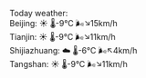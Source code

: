 Today weather:  
Beijing: ☀️   🌡️-9°C 🌬️↘15km/h  
Tianjin: ☀️   🌡️-9°C 🌬️↘11km/h  
Shijiazhuang: ☁️   🌡️-6°C 🌬️↖4km/h  
Tangshan: ☀️   🌡️-9°C 🌬️↘11km/h  
